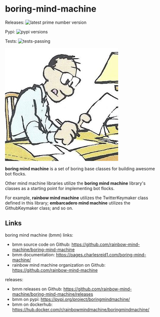 # boring-mind-machine

Releases: ![latest prime number version](https://img.shields.io/badge/version-5-blue.svg)

Pypi: ![pypi versions](https://img.shields.io/pypi/pyversions/boringmindmachine.svg)

Tests: ![tests-passing](https://img.shields.io/badge/tests-passing-green.svg)

![boring mind machine comic](docs/img/boring.jpg)

**boring mind machine** is a set of boring base classes for building awesome bot flocks.

Other mind machine libraries utilize the **boring mind machine** library's
classes as a starting point for implementing bot flocks.

For example, **rainbow mind machine** utilizes the TwitterKeymaker class
defined in this library; **embarcadero mind machine** utilizes the
GithubKeymaker class; and so on.


## Links

boring mind machine (bmm) links:

* bmm source code on Github: <https://github.com/rainbow-mind-machine/boring-mind-machine>
* bmm documentation: <https://pages.charlesreid1.com/boring-mind-machine/>
* rainbow mind machine organization on Github: <https://github.com/rainbow-mind-machine>

releases:

* bmm releases on Github: <https://github.com/rainbow-mind-machine/boring-mind-machine/releases>
* bmm on pypi: <https://pypi.org/project/boringmindmachine/>
* bmm on dockerhub: <https://hub.docker.com/r/rainbowmindmachine/boringmindmachine/>

